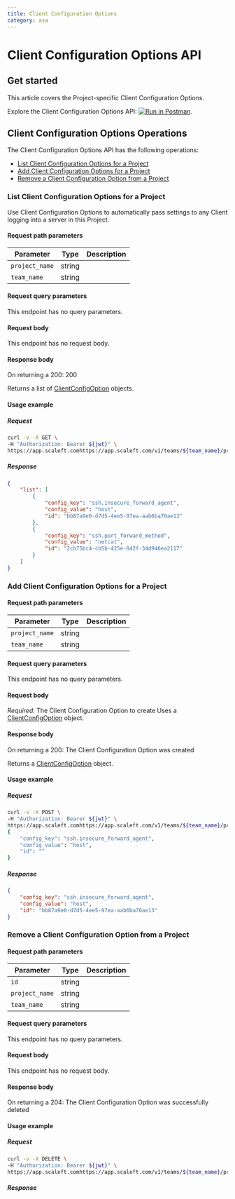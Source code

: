 ```yaml
---
title: Client Configuration Options
category: asa
---
```


# Client Configuration Options API

## Get started

This article covers the Project-specific Client Configuration Options.

Explore the Client Configuration Options API: [![Run in Postman](https://run.pstmn.io/button.svg)](https://example.com).


## Client Configuration Options Operations


The Client Configuration Options API has the following operations:
* [List Client Configuration Options for a Project](#list-client-configuration-options-for-a-project)
* [Add Client Configuration Options for a Project](#add-client-configuration-options-for-a-project)
* [Remove a Client Configuration Option from a Project](#remove-a-client-configuration-option-from-a-project)


### List Client Configuration Options for a Project

<ApiOperation method="GET" url="https://app.scaleft.com/v1/teams/${team_name}/projects/${project_name}/client_config_options" />
Use Client Configuration Options to automatically pass settings to any Client logging into a server in this Project.

#### Request path parameters

| Parameter | Type        | Description   |
| --------- | ----------- | ------------- |
| `project_name`   | string |  |
| `team_name`   | string |  |


#### Request query parameters

This endpoint has no query parameters.

#### Request body

This endpoint has no request body.

#### Response body

On returning a 200: 200

Returns a list of [ClientConfigOption](/docs/asa/objects.html#clientconfigoption) objects.

#### Usage example

##### Request

```bash
curl -v -X GET \
-H "Authorization: Bearer ${jwt}" \
https://app.scaleft.comhttps://app.scaleft.com/v1/teams/${team_name}/projects/${project_name}/client_config_options

```

##### Response
```json
{
	"list": [
		{
			"config_key": "ssh.insecure_forward_agent",
			"config_value": "host",
			"id": "bb87a9e0-d7d5-4ee5-97ea-aab6ba70ae13"
		},
		{
			"config_key": "ssh.port_forward_method",
			"config_value": "netcat",
			"id": "2cb75bc4-cb5b-425e-842f-34d946ea2117"
		}
	]
}
```
### Add Client Configuration Options for a Project

<ApiOperation method="POST" url="https://app.scaleft.com/v1/teams/${team_name}/projects/${project_name}/client_config_options" />


#### Request path parameters

| Parameter | Type        | Description   |
| --------- | ----------- | ------------- |
| `project_name`   | string |  |
| `team_name`   | string |  |


#### Request query parameters

This endpoint has no query parameters.

#### Request body

*Required:* The Client Configuration Option to create
Uses a [ClientConfigOption](/docs/asa/objects.html#clientconfigoption) object.

#### Response body

On returning a 200: The Client Configuration Option was created

Returns a [ClientConfigOption](/docs/asa/objects.html#clientconfigoption) object.

#### Usage example

##### Request

```bash
curl -v -X POST \
-H "Authorization: Bearer ${jwt}" \
https://app.scaleft.comhttps://app.scaleft.com/v1/teams/${team_name}/projects/${project_name}/client_config_options
{
	"config_key": "ssh.insecure_forward_agent",
	"config_value": "host",
	"id": ""
}
```

##### Response
```json
{
	"config_key": "ssh.insecure_forward_agent",
	"config_value": "host",
	"id": "bb87a9e0-d7d5-4ee5-97ea-aab6ba70ae13"
}
```
### Remove a Client Configuration Option from a Project

<ApiOperation method="DELETE" url="https://app.scaleft.com/v1/teams/${team_name}/projects/${project_name}/client_config_options/${id}" />


#### Request path parameters

| Parameter | Type        | Description   |
| --------- | ----------- | ------------- |
| `id`   | string |  |
| `project_name`   | string |  |
| `team_name`   | string |  |


#### Request query parameters

This endpoint has no query parameters.

#### Request body

This endpoint has no request body.

#### Response body

On returning a 204: The Client Configuration Option was successfully deleted



#### Usage example

##### Request

```bash
curl -v -X DELETE \
-H "Authorization: Bearer ${jwt}" \
https://app.scaleft.comhttps://app.scaleft.com/v1/teams/${team_name}/projects/${project_name}/client_config_options/${id}

```

##### Response
```json

```


